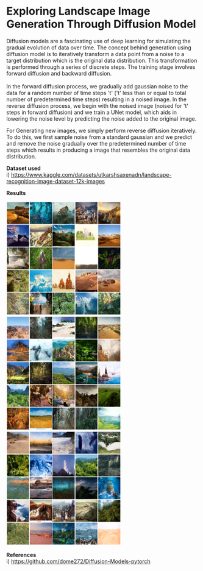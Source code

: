 # Exploring Landscape Image Generation Through Diffusion Model
Diffusion models are a fascinating use of deep learning for simulating the gradual evolution of data over time. 
The concept behind generation using diffusion model is to iteratively transform a data point from a noise to a target distribution which is the original data distribution. This transformation is performed through a series of discrete steps. The training stage involves forward diffusion and backward diffusion.  
<br>
In the forward diffusion process, we gradually add gaussian noise to the data for a random number of time steps 't' ('t' less than or equal to total number of predetermined time steps) resulting in a noised image. In the reverse diffusion process, we begin with the noised image (noised for 't' steps in forward diffusion) and we train a UNet model, which aids in lowering the noise level by predicting the noise added to the original image.


For Generating new images, we simply perform reverse diffusion iteratively. To do this, we first sample noise from a standard gaussian and we predict and remove the noise gradually over the predetermined number of time steps which results in producing a image that resembles the original data distribution.

  

**Dataset used**  
i) https://www.kaggle.com/datasets/utkarshsaxenadn/landscape-recognition-image-dataset-12k-images

  
**Results**  

<p float="left">
  <img src="results/results10.png" width="300" ">
  <img src="results/results6.png" width="300" > 
  <img src="results/results11.png" width="300" >
</p>

  
**References**  
i) https://github.com/dome272/Diffusion-Models-pytorch

